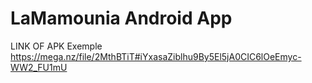 # LaMamounia Android App
LINK OF APK Exemple
https://mega.nz/file/2MthBTiT#iYxasaZiblhu9By5El5jA0CIC6lOeEmyc-WW2_FU1mU

